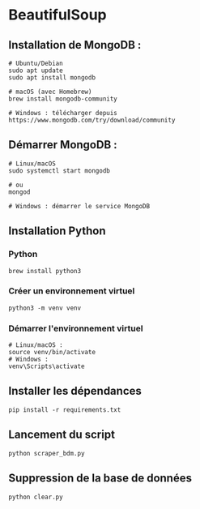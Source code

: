 # BeautifulSoup

## Installation de MongoDB :
````
# Ubuntu/Debian
sudo apt update
sudo apt install mongodb

# macOS (avec Homebrew)
brew install mongodb-community

# Windows : télécharger depuis https://www.mongodb.com/try/download/community

````

## Démarrer MongoDB :

````
# Linux/macOS
sudo systemctl start mongodb

# ou
mongod

# Windows : démarrer le service MongoDB

````

## Installation Python

### Python 
````
brew install python3
````

### Créer un environnement virtuel 
````
python3 -m venv venv  
````

### Démarrer l'environnement virtuel 
````
# Linux/macOS :
source venv/bin/activate
# Windows :
venv\Scripts\activate
````

##  Installer les dépendances
````
pip install -r requirements.txt
````

## Lancement du script
````
python scraper_bdm.py
````

## Suppression de la base de données
````
python clear.py
````